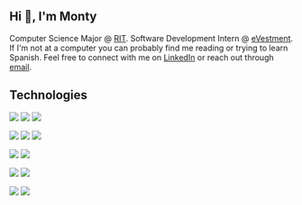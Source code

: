 ## Hi :wave:, I'm Monty
Computer Science Major @ [RIT](https://www.rit.edu/). Software Development Intern @ [eVestment](https://evestment.com/). If I'm not at a computer you can probably find me reading or trying to learn Spanish. Feel free to connect with me on [LinkedIn](https://www.linkedin.com/in/montgomery-watts/) or reach out through [email](mailto:mjw4633@rit.edu).

## Technologies
![](https://img.shields.io/badge/Framework-Spring%20Boot-informational?style=flat&logo=spring&logoColor=white&color=6DB33F)
![](https://img.shields.io/badge/Framework-Vue.Js-informational?style=flat&logo=vue.js&logoColor=white&color=4FC08D)
![](https://img.shields.io/badge/Framework-Flask-informational?style=flat&logo=flask&logoColor=white&color=000000)

![](https://img.shields.io/badge/Language-Java-informational?style=flat&logo=Java&logoColor=white&color=007396)
![](https://img.shields.io/badge/Language-Javascript-informational?style=flat&logo=Javascript&logoColor=white&color=F7DF1E)
![](https://img.shields.io/badge/Language-Python-informational?style=flat&logo=Python&logoColor=white&color=3776AB)

![](https://img.shields.io/badge/Cloud-Amazon%20Web%20Services-informational?style=flat&logo=amazon-aws&logoColor=white&color=232F3E)
![](https://img.shields.io/badge/Cloud-Google%20Cloud%20Platform-informational?style=flat&logo=google-cloud&logoColor=white&color=4285F4)

![](https://img.shields.io/badge/Database-MySQL-informational?style=flat&logo=mysql&logoColor=white&color=4479A1)
![](https://img.shields.io/badge/Database-MongoDB-informational?style=flat&logo=mongodb&logoColor=white&color=47A248)

![](https://img.shields.io/badge/Tools-Docker-informational?style=flat&logo=docker&logoColor=white&color=2496ED)
![](https://img.shields.io/badge/Tools-Terraform-informational?style=flat&logo=terraform&logoColor=white&color=623CE4)

